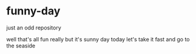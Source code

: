 # funny-day
just an odd repository

well that's all fun really
but it's sunny day today
let's take it fast and go to the seaside
